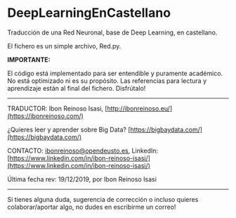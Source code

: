 # DeepLearningEnCastellano
Traducción de una Red Neuronal, base de Deep Learning, en castellano.

El fichero es un simple archivo, Red.py.

**IMPORTANTE:** 

El código está implementado para ser entendible y puramente académico.
No está optimizado ni es su propósito.
Las referencias para lectura y aprendizaje están al final del fichero. Disfrútalo!

---

TRADUCTOR: Ibon Reinoso Isasi, [http://ibonreinoso.eu/](https://ibonreinoso.com/)

¿Quieres leer y aprender sobre Big Data? [https://bigbaydata.com/](https://bigbaydata.com/)

CONTACTO: ibonreinoso@opendeusto.es, LinkedIn: [https://www.linkedin.com/in/ibon-reinoso-isasi/](https://www.linkedin.com/in/ibon-reinoso-isasi/) 


Última fecha rev: 19/12/2019, por Ibon Reinoso Isasi

---

Si tienes alguna duda, sugerencia de corrección o incluso quieres colaborar/aportar algo, no dudes en escribirme un correo!
